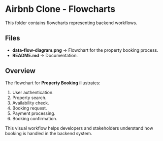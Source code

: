 # Airbnb Clone - Flowcharts

This folder contains flowcharts representing backend workflows.

## Files
- **data-flow-diagram.png** → Flowchart for the property booking process.
- **README.md** → Documentation.

## Overview
The flowchart for **Property Booking** illustrates:
1. User authentication.  
2. Property search.  
3. Availability check.  
4. Booking request.  
5. Payment processing.  
6. Booking confirmation.  

This visual workflow helps developers and stakeholders understand how booking is handled in the backend system.

